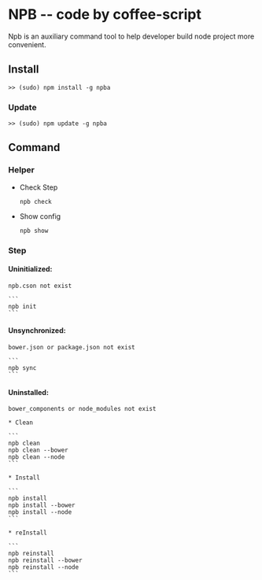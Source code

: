 # NPB -- code by coffee-script

Npb is an auxiliary command tool to help developer build node project more convenient.

## Install

    >> (sudo) npm install -g npba

### Update

    >> (sudo) npm update -g npba

## Command

### Helper

* Check Step

    ```
    npb check
    ```

* Show config

    ```
    npb show
    ```

### Step

#### Uninitialized:

    npb.cson not exist

    ```
    npb init
    ```

#### Unsynchronized:

    bower.json or package.json not exist

    ```
    npb sync
    ```

#### Uninstalled:

    bower_components or node_modules not exist

    * Clean

    ```
    npb clean
    npb clean --bower
    npb clean --node
    ```

    * Install

    ```
    npb install
    npb install --bower
    npb install --node
    ```

    * reInstall

    ```
    npb reinstall
    npb reinstall --bower
    npb reinstall --node
    ```
